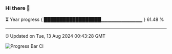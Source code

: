 ### Hi there 👋

⏳ Year progress { ██████████████████▁▁▁▁▁▁▁▁▁▁▁▁ } 61.48 %

---

⏰ Updated on Tue, 13 Aug 2024 00:43:28 GMT

![Progress Bar CI](https://github.com/Shyam-Makwana/GitHub-Actions-Demo/workflows/Progress%20Bar%20CI/badge.svg)
